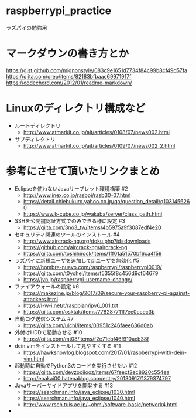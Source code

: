# raspberrypi_practice
ラズパイの勉強用

# マークダウンの書き方とか
https://gist.github.com/mignonstyle/083c9e1651d7734f84c99b8cf49d57fa  
https://qiita.com/oreo/items/82183bfbaac69971917f  
https://codechord.com/2012/01/readme-markdown/  

# Linuxのディレクトリ構成など
- ルートディレクトリ
  - http://www.atmarkit.co.jp/ait/articles/0108/07/news002.html
- サブディレクトリ
  - http://www.atmarkit.co.jp/ait/articles/0109/07/news002_2.html

# 参考にさせて頂いたリンクまとめ
- Eclipseを使わないJavaサーブレット環境構築 #2
  - http://www.inex.co.jp/rasbpi/rasb30-07.html
  - https://detail.chiebukuro.yahoo.co.jp/qa/question_detail/q1031456260
  - https://www.k-cube.co.jp/wakaba/server/class_path.html
- SSHを公開鍵認証方式でのみできる様に設定 #3
  - https://qiita.com/3no3_tw/items/4b5975a9f3087edf4e20
- セキュリティ関連のツールのインストール #4
  - http://www.aircrack-ng.org/doku.php?id=downloads
  - https://github.com/aircrack-ng/aircrack-ng
  - https://qiita.com/toshihirock/items/1ff01a51570bf6ca4f59
- ラズパイに新規ユーザを追加してpiユーザを無効化 #5
  - https://hombre-nuevo.com/raspberrypi/raspberrypi0019/
  - https://qiita.com/t0yohei/items/f5355f8c456d9cf64679
  - https://jyn.jp/raspberrypi-username-change/
- ファイアウォールの設定 #6
  - https://makezine.jp/blog/2017/09/secure-your-raspberry-pi-against-attackers.html
  - https://l-w-i.net/t/raspbian/ipv6_001.txt
  - https://qiita.com/osktak/items/778287711f7ee0ccec3b
- 自動ログ送信システム #7
  - https://qiita.com/uichi/items/03951c246faee636d0ab
- 外付けHDDで起動させる #10
  - https://qiita.com/mt08/items/f2e71ebf46f910acb38f
- dein.vimをインストールして見やすくする #11
  - https://hawksnowlog.blogspot.com/2017/01/raspberrypi-with-dein-vim.html
- 起動時に自動でPython3のコードを実行させたい #12
  - https://qiita.com/devzooiiooz/items/67feecf2ec8920c554ea
  - http://enakai00.hatenablog.com/entry/20130917/1379374797
- Javaサーバーサイドアプリを開発する #13
  - https://searchman.info/java_eclipse/1030.html
  - https://searchman.info/java_eclipse/1040.html
  - http://www.rsch.tuis.ac.jp/~ohmi/software-basic/network4.html
- 
